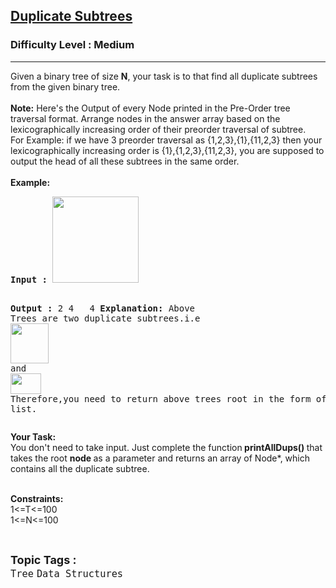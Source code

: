 <h2><a href="https://practice.geeksforgeeks.org/problems/duplicate-subtrees/1">Duplicate Subtrees</a></h2><h3>Difficulty Level : Medium</h3><hr><div class="problems_problem_content__Xm_eO"><p>Given a binary tree of size <strong>N</strong>, your task is to that find&nbsp;all duplicate subtrees from the given binary tree.<br><br><strong>Note:</strong> Here's the Output of every Node printed in the Pre-Order tree traversal format. Arrange nodes in the answer array based on the lexicographically increasing order of their preorder traversal of subtree.<br>For Example: if we have 3 preorder traversal as {1,2,3},{1},{11,2,3} then your lexicographically increasing order is {1},{1,2,3},{11,2,3}, you are supposed to output the head of all these subtrees in the same order.<br><br><strong>Example:</strong></p>
<pre><strong>Input :</strong> <img style="height: 138px; width: 138px;" src="http://contribute.geeksforgeeks.org/wp-content/uploads/tree1-1.png" alt="">

<strong>Output : </strong>2 4
&nbsp;        4
<strong>Explanation: </strong>Above Trees are two 
duplicate subtrees.i.e <img style="height: 64px; width: 61px;" src="http://contribute.geeksforgeeks.org/wp-content/uploads/tree2-1.png" alt=""> and <img style="height: 33px; width: 49px;" src="http://contribute.geeksforgeeks.org/wp-content/uploads/tree3.png" alt="">
Therefore,you need to return above trees 
root in the form of a list.</pre>
<p><strong>Your Task:</strong><br>You don't need to take input. Just complete the function<strong> printAllDups() </strong>that takes the root <strong>node </strong>as a parameter and returns an array of Node*, which contains all the duplicate subtree.</p>
<p><br><strong>Constraints:</strong><br>1&lt;=T&lt;=100<br>1&lt;=N&lt;=100</p></div><br><p><span style=font-size:18px><strong>Topic Tags : </strong><br><code>Tree</code>&nbsp;<code>Data Structures</code>&nbsp;